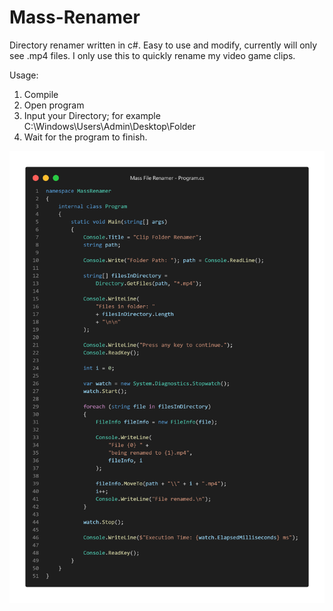 # Mass-Renamer

Directory renamer written in c#.
Easy to use and modify, currently will only see .mp4 files.
I only use this to quickly rename my video game clips.

Usage:
1. Compile
2. Open program
3. Input your Directory; for example C:\\Windows\\Users\\Admin\\Desktop\\Folder
4. Wait for the program to finish.

<img src="https://raw.githubusercontent.com/capstxr/Mass-Renamer/main/massRenamer.png"/>
